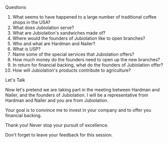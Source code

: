 Questions

1. What seems to have happened to a large number of traditional coffee shops in the USA?
2. What does Jubiolation serve?
3. What are Jubiolation's sandwiches made of?
4. Where would the founders of Jubiolation like to open branches?
5. Who and what are Hardman and Nailer?
6. What is USP?
7. Name some of the special services that Jubiolation offers?
8. How much money do the founders need to open up the new branches?
9. In return for financial backing, what do the founders of Jubiolation offer?
10. How will Jubiolation's products contribute to agriculture?


Let's Talk

Now let's pretend we are taking part in the meeting between Hardman and Nailer, and the founders of Jubiolation. I will be a representative from Hardman and Nailer and you are from Jubiolation.

Your goal is to convince me to invest in your company and to offer you financial backing.

Thank you!
Never stop your pursuit of excellence.

Don't forget to leave your feedback for this session.



